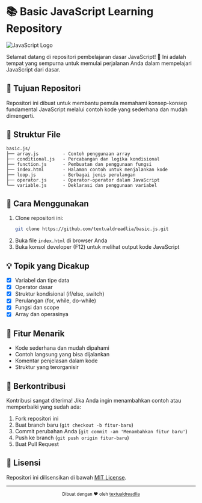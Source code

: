 # 📚 Basic JavaScript Learning Repository

![JavaScript Logo](https://img.shields.io/badge/JavaScript-F7DF1E?style=for-the-badge&logo=javascript&logoColor=black)

Selamat datang di repositori pembelajaran dasar JavaScript! 🎢 Ini adalah tempat yang sempurna untuk memulai perjalanan Anda dalam mempelajari JavaScript dari dasar.

## 🎯 Tujuan Repositori
Repositori ini dibuat untuk membantu pemula memahami konsep-konsep fundamental JavaScript melalui contoh kode yang sederhana dan mudah dimengerti.

## 📂 Struktur File
```plaintext
basic.js/
├── array.js         - Contoh penggunaan array
├── conditional.js   - Percabangan dan logika kondisional
├── function.js      - Pembuatan dan penggunaan fungsi
├── index.html       - Halaman contoh untuk menjalankan kode
├── loop.js          - Berbagai jenis perulangan
├── operator.js      - Operator-operator dalam JavaScript
└── variable.js      - Deklarasi dan penggunaan variabel
```

## 🚀 Cara Menggunakan
1. Clone repositori ini:
   ```bash
   git clone https://github.com/textualdreadlia/basic.js.git
   ```
2. Buka file `index.html` di browser Anda
3. Buka konsol developer (F12) untuk melihat output kode JavaScript

## 💡 Topik yang Dicakup
- [x] Variabel dan tipe data
- [x] Operator dasar
- [x] Struktur kondisional (if/else, switch)
- [x] Perulangan (for, while, do-while)
- [x] Fungsi dan scope
- [x] Array dan operasinya

## 🌟 Fitur Menarik
- Kode sederhana dan mudah dipahami
- Contoh langsung yang bisa dijalankan
- Komentar penjelasan dalam kode
- Struktur yang terorganisir

## 🤝 Berkontribusi
Kontribusi sangat diterima! Jika Anda ingin menambahkan contoh atau memperbaiki yang sudah ada:
1. Fork repositori ini
2. Buat branch baru (`git checkout -b fitur-baru`)
3. Commit perubahan Anda (`git commit -am 'Menambahkan fitur baru'`)
4. Push ke branch (`git push origin fitur-baru`)
5. Buat Pull Request

## 📜 Lisensi
Repositori ini dilisensikan di bawah [MIT License](LICENSE).

---

<div align="center">
  <sub>Dibuat dengan ❤ oleh <a href="aldie imut">textualdreadlia</a></sub>
</div>
